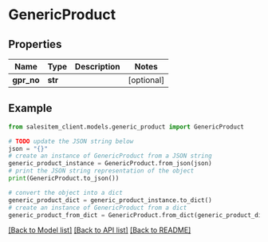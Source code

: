 # GenericProduct


## Properties

Name | Type | Description | Notes
------------ | ------------- | ------------- | -------------
**gpr_no** | **str** |  | [optional] 

## Example

```python
from salesitem_client.models.generic_product import GenericProduct

# TODO update the JSON string below
json = "{}"
# create an instance of GenericProduct from a JSON string
generic_product_instance = GenericProduct.from_json(json)
# print the JSON string representation of the object
print(GenericProduct.to_json())

# convert the object into a dict
generic_product_dict = generic_product_instance.to_dict()
# create an instance of GenericProduct from a dict
generic_product_from_dict = GenericProduct.from_dict(generic_product_dict)
```
[[Back to Model list]](../README.md#documentation-for-models) [[Back to API list]](../README.md#documentation-for-api-endpoints) [[Back to README]](../README.md)


